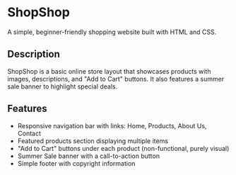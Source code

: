 # ShopShop

A simple, beginner-friendly shopping website built with HTML and CSS.

## Description

ShopShop is a basic online store layout that showcases products with images, descriptions, and "Add to Cart" buttons. It also features a summer sale banner to highlight special deals.

## Features

* Responsive navigation bar with links: Home, Products, About Us, Contact
* Featured products section displaying multiple items
* "Add to Cart" buttons under each product (non-functional, purely visual)
* Summer Sale banner with a call-to-action button
* Simple footer with copyright information
